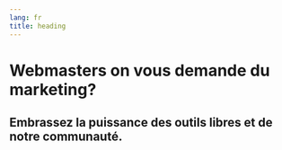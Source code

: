 ```yaml
---
lang: fr
title: heading
---
```

# Webmasters on vous demande du marketing?
## Embrassez la puissance des outils libres et de notre communauté.
